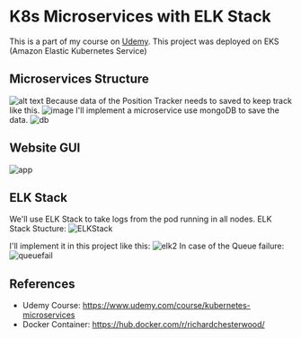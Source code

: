 # K8s Microservices with ELK Stack

This is a part of my course on [Udemy](https://www.udemy.com/course/kubernetes-microservices). This project was deployed on EKS (Amazon Elastic Kubernetes Service)

## Microservices Structure

![alt text](https://github.com/huynguyendev02/k8s-microservices/assets/109943707/b0edd05c-0fd8-43e1-82b3-87fdd410b384)
Because data of the Position Tracker needs to saved to keep track like this.
![image](https://github.com/huynguyendev02/k8s-microservices/assets/109943707/52e595eb-2e79-43cf-bdc4-6956c8b7f031)
 I'll implement  a microservice use mongoDB to save the data.
![db](https://github.com/huynguyendev02/k8s-microservices/assets/109943707/92e90725-f0dc-45c3-a920-edc0a5f4174f)
## Website GUI
![app](https://github.com/huynguyendev02/k8s-microservices/assets/109943707/dd69cf85-8de4-4b5c-9293-f38bcdbe1512)
## ELK Stack
We'll use ELK Stack to take logs from the pod running in all nodes. ELK Stack Stucture:
![ELKStack](https://github.com/huynguyendev02/k8s-microservices/assets/109943707/be53678f-4baa-4232-bc3e-8b60b9b3e52c)

I'll implement it in this project like this:
![elk2](https://github.com/huynguyendev02/k8s-microservices/assets/109943707/f8f1a4f7-701f-43cc-b061-73859f913ee9)
In case of the Queue failure:
![queuefail](https://github.com/huynguyendev02/k8s-microservices/assets/109943707/23038581-9c22-460c-9585-6e9c14e411a7)


## References
- Udemy Course: https://www.udemy.com/course/kubernetes-microservices
- Docker Container: https://hub.docker.com/r/richardchesterwood/
